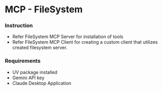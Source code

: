 # MCP - FileSystem

### Instruction 
- Refer FileSystem MCP Server for installation of tools 
- Refer FileSystem MCP Client for creating a custom client that utilizes created filesystem server.


### Requirements 
- UV package installed 
- Gemini API key 
- Claude Desktop Application 


